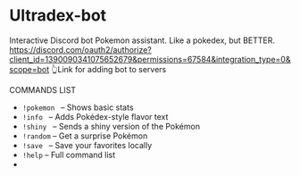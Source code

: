# Ultradex-bot
Interactive Discord bot Pokemon assistant. Like a pokedex, but BETTER.
https://discord.com/oauth2/authorize?client_id=1390090341075652679&permissions=67584&integration_type=0&scope=bot
👆Link for adding bot to servers


  COMMANDS LIST
- `!pokemon ` – Shows basic stats
- `!info ` – Adds Pokédex-style flavor text
- `!shiny ` – Sends a shiny version of the Pokémon
- `!random` – Get a surprise Pokémon
- `!save ` – Save your favorites locally
- `!help` – Full command list
- 
